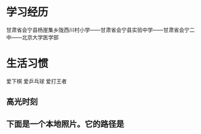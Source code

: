<!DOCTYPE html>
<html lang="zh-cn">
    <head>
        <meta charset="utf-8"/>
        <title>我的个人介绍</title>
     </head>
     <body>
         <h1>学习经历</h1>
         <p>甘肃省会宁县杨崖集乡陇西川村小学——甘肃省会宁县实验中学——甘肃省会宁二中——北京大学医学部</p>
         <h1>生活习惯</h1>
         <p>爱下棋  爱乒乓球   爱打王者</p>
         <h2>高光时刻<h2>
         <p>下面是一个本地照片。它的路径是
